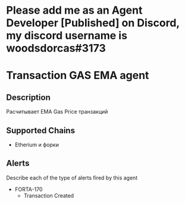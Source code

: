 # Please add me as an Agent Developer [Published] on Discord, my discord username is woodsdorcas#3173

# Transaction GAS EMA agent

## Description
Расчитывает EMA Gas Price транзакций
## Supported Chains

- Etherium и форки

## Alerts

Describe each of the type of alerts fired by this agent

- FORTA-170
  - Transaction Created
 
